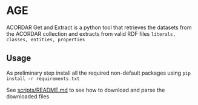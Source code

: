 # AGE

ACORDAR Get and Extract is a python tool that retrieves the datasets from the ACORDAR collection and extracts from valid RDF files `literals, classes, entities, properties`

## Usage

As preliminary step install all the required non-default packages using `pip install -r requirements.txt`

See [scripts/README.md](./scripts/README.md) to see how to download and parse the downloaded files